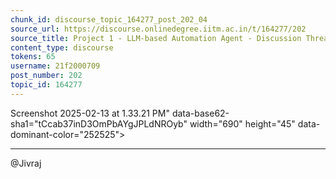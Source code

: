 ```yaml
---
chunk_id: discourse_topic_164277_post_202_04
source_url: https://discourse.onlinedegree.iitm.ac.in/t/164277/202
source_title: Project 1 - LLM-based Automation Agent - Discussion Thread [TDS Jan 2025]
content_type: discourse
tokens: 65
username: 21f2000709
post_number: 202
topic_id: 164277
---
```


Screenshot 2025-02-13 at 1.33.21 PM" data-base62-sha1="tCcab37inD3OmPbAYgJPLdNROyb" width="690" height="45" data-dominant-color="252525">

---

@Jivraj

